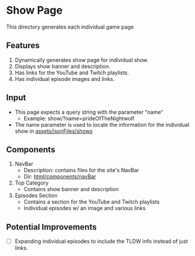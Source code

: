 # Show Page
This directory generates each individual game page

## Features
1. Dynamically generates show page for individual show.
2. Displays show banner and description.
3. Has links for the YouTube and Twitch playlists.
4. Has individual episode images and links.

## Input
- This page expects a query string with the parameter "name"
  - Example: show/?name=prideOfTheNightwolf
- The name parameter is used to locate the information for the individual show in [assets/jsonFiles/shows](/assets/jsonFiles/shows) 

## Components
1. NavBar
    - Description: contains files for the site's NavBar
    - Dir: [html/components/navBar](/html/components/navBar)
2. Top Category
    - Contains show banner and description
3. Episodes Section
    - Contains a section for the YouTube and Twitch playlists
    - Individual episodes w/ an image and various links

## Potential Improvements
- [ ] Expanding individual episodes to include the TLDW info instead of just links.
